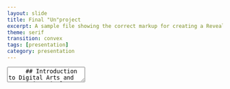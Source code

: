 ```yaml
---
layout: slide
title: Final "Un"project
excerpt: A sample file showing the correct markup for creating a Reveal.js slide deck"
theme: serif
transition: convex
tags: [presentation]
category: presentation
---
```

<section data-markdown>
  <textarea data-template>
     ## Introduction to Digital Arts and Humanities Final Unproject
     </section>
     <section>
    ## Welcome to my Unproject
    This "un"project would cover, I'm not sure yet.
     </section>
    <section>
    <section>
      ## Scope
       By creating presentations using Reveal.js and hosting them on your Jekyll Academic site you will have access to them anywhere. No need to worry about software compatibility, no need to sign in to email accounts on public machines. Simply load your website and select the presentation.
    </section>
       <section>
          <section>
             ## Data
               Jekyll Academic includes everything that you need in order to make Reveal.js work. Copy this file and edit it to begin making your own slide deck.  
               For more information about all of the options available in Reveal.js please the [Reveal.js Demo Website](https://lab.hakim.se/reveal-js/#/)
          </section>
            <section>
             <section>
               bladkmslkfvzsdvs
           </section>
             <section>
             <section>
               fxbsfbdsfbs
             </section>
    </section>
    ---
    ## **Techniques**
    ---
    ## **Aims**
    ---
    ## **Conclusions**
    Don't know yet
  </textarea>
</section>
